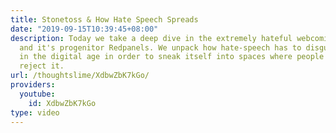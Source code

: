 ```yaml
---
title: Stonetoss & How Hate Speech Spreads
date: "2019-09-15T10:39:45+08:00"
description: Today we take a deep dive in the extremely hateful webcomic Stonetoss
  and it's progenitor Redpanels. We unpack how hate-speech has to disguise itself
  in the digital age in order to sneak itself into spaces where people would otherwise
  reject it.
url: /thoughtslime/XdbwZbK7kGo/
providers:
  youtube:
    id: XdbwZbK7kGo
type: video
---
```

